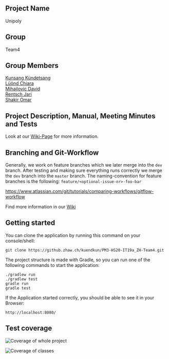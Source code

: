 ## Project Name
Unipoly

## Group
Team4

## Group Members
[Kunsang Kündetsang](https://github.zhaw.ch/kuendkun) <br>
[Lüönd Chiara](https://github.zhaw.ch/lueoechi) <br>
[Mihajlovic David](https://github.zhaw.ch/mihajdav) <br>
[Rentsch Jari](https://github.zhaw.ch/rentsjar) <br>
[Shakir Omar](https://github.zhaw.ch/shakioma) <br>

## Project Description, Manual, Meeting Minutes and Tests

Look at our [Wiki-Page](https://github.zhaw.ch/kuendkun/PM3-HS20-IT19a_ZH-Team4/wiki) for more information.

## Branching and Git-Workflow
Generally, we work on feature branches which we later merge into the `dev` branch. After testing and making sure everything runs correctly we merge the `dev` branch
into the `master` branch.
The naming-convention for feature branches is the following: `feature/<optional-issue-nr>-foo-bar`

https://www.atlassian.com/git/tutorials/comparing-workflows/gitflow-workflow

Find more information in our [Wiki](https://github.zhaw.ch/pm2-it19azh-ehri-fame-muon/gruppe05-einhoerner-little-professor/wiki/Git-Conventions)

## Getting started
You can clone the application by running this command on your console/shell: <br>
```
git clone https://github.zhaw.ch/kuendkun/PM3-HS20-IT19a_ZH-Team4.git
```

The project structure is made with Gradle, so you can run one of the following commands to start the application: <br>
```
./gradlew run
./gradlew test
gradle run
gradle test
```

If the Application started correctly, you should be able to see it in your Browser:
```
http://localhost:8080/
```

## Test coverage
![Coverage of whole project](https://github.zhaw.ch/kuendkun/PM3-HS20-IT19a_ZH-Team4/blob/master/docs/TestCoverageProject_07.12.2020.PNG)

![Coverage of classes](https://github.zhaw.ch/kuendkun/PM3-HS20-IT19a_ZH-Team4/blob/master/docs/TestCoverageClasses_07.12.2020.PNG)
